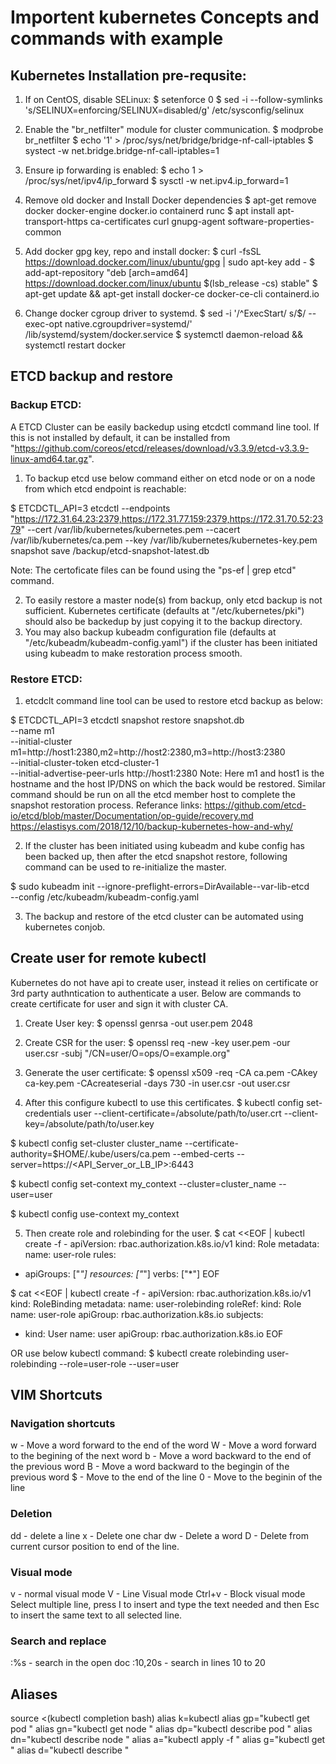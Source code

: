 # Importent kubernetes Concepts and commands with example

## Kubernetes Installation pre-requsite:

1. If on CentOS, disable SELinux:
 $ setenforce 0
 $ sed -i --follow-symlinks 's/SELINUX=enforcing/SELINUX=disabled/g' /etc/sysconfig/selinux

2. Enable the "br_netfilter" module for cluster communication.
 $ modprobe br_netfilter
 $ echo '1' > /proc/sys/net/bridge/bridge-nf-call-iptables
 $ systect -w net.bridge.bridge-nf-call-iptables=1

3. Ensure ip forwarding is enabled:
 $ echo 1 > /proc/sys/net/ipv4/ip_forward
 $ sysctl -w net.ipv4.ip_forward=1

4. Remove old docker and Install Docker dependencies
 $ apt-get remove docker docker-engine docker.io containerd runc
 $ apt install apt-transport-https ca-certificates curl gnupg-agent software-properties-common

5. Add docker gpg key, repo and install docker:
 $ curl -fsSL https://download.docker.com/linux/ubuntu/gpg | sudo apt-key add -
 $ add-apt-repository "deb [arch=amd64] https://download.docker.com/linux/ubuntu $(lsb_release -cs) stable"
 $ apt-get update && apt-get install docker-ce docker-ce-cli containerd.io

6. Change docker cgroup driver to systemd.
 $ sed -i '/^ExecStart/ s/$/ --exec-opt native.cgroupdriver=systemd/' /lib/systemd/system/docker.service
 $ systemctl daemon-reload && systemctl restart docker


## ETCD backup and restore
### Backup ETCD:
A ETCD Cluster can be easily backedup using etcdctl command line tool. If this is not installed by default, it can be installed from "https://github.com/coreos/etcd/releases/download/v3.3.9/etcd-v3.3.9-linux-amd64.tar.gz".

1.  To backup etcd use below command either on etcd node or on a node from which etcd endpoint is reachable:

  $ ETCDCTL_API=3 etcdctl --endpoints "https://172.31.64.23:2379,https://172.31.77.159:2379,https://172.31.70.52:2379" --cert /var/lib/kubernetes/kubernetes.pem --cacert /var/lib/kubernetes/ca.pem --key /var/lib/kubernetes/kubernetes-key.pem snapshot save /backup/etcd-snapshot-latest.db

  Note: The certoficate files can be found using the "ps-ef | grep etcd" command.

2. To easily restore a master node(s) from backup, only etcd backup is not sufficient. Kubernetes certificate (defaults at "/etc/kubernetes/pki") should also be backedup by just copying it to the backup directory.
3. You may also backup kubeadm configuration file (defaults at "/etc/kubeadm/kubeadm-config.yaml") if the cluster has been initiated using kubeadm to make restoration process smooth.

### Restore ETCD:

1. etcdclt command line tool can be used to restore etcd backup as below:

  $ ETCDCTL_API=3 etcdctl snapshot restore snapshot.db \
    --name m1 \
    --initial-cluster m1=http://host1:2380,m2=http://host2:2380,m3=http://host3:2380 \
    --initial-cluster-token etcd-cluster-1 \
    --initial-advertise-peer-urls http://host1:2380
  Note: Here m1 and host1 is the hostname and the host IP/DNS on which the back would be restored. Similar command should be run on all the etcd member host to complete the snapshot restoration process.
  Referance links:
    https://github.com/etcd-io/etcd/blob/master/Documentation/op-guide/recovery.md
    https://elastisys.com/2018/12/10/backup-kubernetes-how-and-why/

2. If the cluster has been initiated using kubeadm and kube config has been backed up, then after the etcd snapshot restore, following command can be used to re-initialize the master.

  $ sudo kubeadm init --ignore-preflight-errors=DirAvailable--var-lib-etcd \
    --config /etc/kubeadm/kubeadm-config.yaml

3. The backup and restore of the etcd cluster can be automated using kubernetes conjob.

## Create user for remote kubectl
Kubernetes do not have api to create user, instead it relies on certificate or 3rd party authntication to authenticate a user. Below are commands to create certificate for user and sign it with cluster CA.

1. Create User key:
  $ openssl genrsa -out user.pem 2048

2. Create CSR for the user:
  $ openssl req -new -key user.pem -our user.csr -subj "/CN=user/O=ops/O=example.org"

3. Generate the user certificate:
  $ openssl x509 -req -CA ca.pem -CAkey ca-key.pem -CAcreateserial -days 730 -in user.csr -out user.csr

4. After this configure kubectl to use this certificates.
  $ kubectl config set-credentials user --client-certificate=/absolute/path/to/user.crt --client-key=/absolute/path/to/user.key

  $ kubectl config set-cluster cluster_name --certificate-authority=$HOME/.kube/users/ca.pem --embed-certs --server=https://<API_Server_or_LB_IP>:6443

  $ kubectl config set-context my_context --cluster=cluster_name --user=user

  $ kubectl config use-context my_context

5. Then create role and rolebinding for the user.
$ cat <<EOF | kubectl create -f -
apiVersion: rbac.authorization.k8s.io/v1
kind: Role
metadata:
  name: user-role
rules:
- apiGroups: ["*"]
  resources: ["*"]
  verbs: ["*"]
EOF

$ cat <<EOF | kubectl create -f -
apiVersion: rbac.authorization.k8s.io/v1
kind: RoleBinding
metadata:
  name: user-rolebinding
roleRef:
  kind: Role
  name: user-role
  apiGroup: rbac.authorization.k8s.io
subjects:
- kind: User
  name: user
  apiGroup: rbac.authorization.k8s.io
EOF

OR use below kubectl command:
$ kubectl create rolebinding user-rolebinding --role=user-role --user=user



## VIM Shortcuts

### Navigation shortcuts
w - Move a word forward to the end of the word
W - Move a word forward to the begining of the next word
b - Move a word backward to the end of the previous word
B - Move a word backward to the begingin of the previous word
$ - Move to the end of the line
0 - Move to the beginin of the line

### Deletion
dd - delete a line
x - Delete one char
dw - Delete a word
D - Delete from current cursor position to end of the line.

### Visual mode
v - normal visual mode
V - Line Visual mode
Ctrl+v - Block visual mode
  Select multiple line, press I to insert and type the text needed and then Esc to insert the same text to all selected line.

### Search and replace
:%s - search in the open doc
:10,20s - search in lines 10 to 20


## Aliases
source <(kubectl completion bash)
alias k=kubectl
alias gp="kubectl get pod "
alias gn="kubectl get node "
alias dp="kubectl describe pod "
alias dn="kubectl describe node "
alias a="kubectl apply -f "
alias g="kubectl get "
alias d="kubectl describe "
